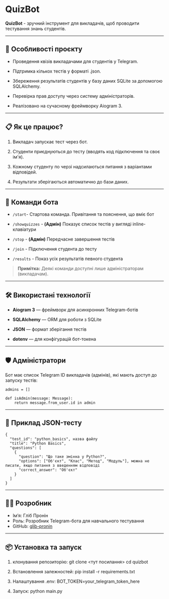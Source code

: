 # QuizBot

**QuizBot** - зручний інструмент для викладачів, щоб проводити тестування знань студентів.

---
## 🚀 Особливості проєкту

- Проведення квізів викладачами для студентів у Telegram.

- Підтримка кількох тестів у форматі .json.

- Збереження результатів студентів у базу даних SQLite за допомогою SQLAlchemy.

- Перевірка прав доступу через систему адміністраторів.

- Реалізовано на сучасному фреймворку Aiogram 3.

---
## 📋 Як це працює?

1. Викладач запускає тест через бот.

2. Студенти приєднуються до тесту (вводять код підключення та своє ім'я).

3. Кожному студенту по черзі надсилаються питання з варіантами відповідей.

4. Результати зберігаються автоматично до бази даних.

---
## 📖 Команди бота

- `/start`- Стартова команда. Привітання та пояснення, що вміє бот
 
- `/showquizzes` - **(Адмін)** Показує список тестів у вигляді inline-клавіатури
  
- `/stop` -  **(Адмін)** Передчасне завершення тестів

- `/join` - Підключення студента до тесту

- `/results` - Показ усіх результатів певного студента
  
> **Примітка:** Деякі команди доступні лише адміністраторам (викладачам).

---
## 🛠 Використані технології
 - **Aiogram 3** — фреймворк для асинхронних Telegram-ботів

- **SQLAlchemy** — ORM для роботи з SQLite

- **JSON** — формат зберігання тестів

- **dotenv** — для конфігурацій бот-токена

---
## 🛡 Адміністратори

Бот має список Telegram ID викладачів (адмінів), які мають доступ до запуску тестів:

```
admins = []

def isAdmin(message: Message):
    return message.from_user.id in admin
```

---
## 📄 Приклад JSON-тесту
```
{
  "test_id": "python_basics", назва файлу
  "title": "Python Basics",
  "questions": [
    {
      "question": "Що таке змінна у Python?",
      "options": ["Об'єкт", "Клас", "Метод", "Модуль"], можна не писати, якщо питання з введенням відповіді
      "correct_answer": "Об'єкт"
    }
  ]
}
```

---
## 🧑‍💻 Розробник

- Ім’я: Гліб Пронін
- Роль: Розробник Telegram-бота для навчального тестування
- GitHub: [glib-pronin](https://github.com/)

---
## 📦 Установка та запуск

1. клонування репозиторію: 
git clone <тут посилання>
cd quizbot

3. Встановлення залежностей: 
pip install -r requirements.txt

5. Налаштування .env: 
BOT_TOKEN=your_telegram_token_here

7. Запуск: 
python main.py
